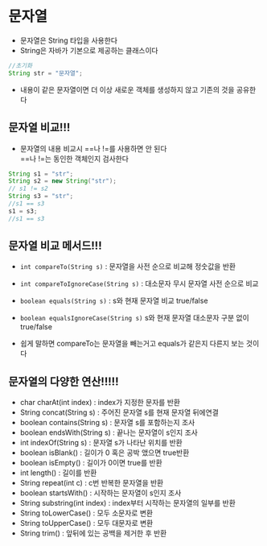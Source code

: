 # 문자열
+ 문자열은 String 타입을 사용한다
+ String은 자바가 기본으로 제공하는 클래스이다
```java
//초기화
String str = "문자열";
```
+ 내용이 같은 문자열이면 더 이상 새로운 객체를 생성하지 않고 기존의 것을 공유한다

## 문자열 비교!!!
+ 문자열의 내용 비교시 ==나 !=를 사용하면 안 된다  
==나 !=는 동인한 객체인지 검사한다
```java
String s1 = "str";
String s2 = new String("str");
// s1 != s2
String s3 = "str";
//s1 == s3
s1 = s3;
//s1 == s3
```

## 문자열 비교 메서드!!!
+ ```int compareTo(String s)``` : 문자열을 사전 순으로 비교해 정숫값을 반환
+ ```int compareToIgnoreCase(String s)``` : 대소문자 무시 문자열 사전 순으로 비교
+ ```boolean equals(String s)``` : s와 현재 문자열 비교 true/false
+ ```boolean equalsIgnoreCase(String s)``` s와 현재 문자열 대소문자 구분 없이 true/false

+ 쉽게 말하면 compareTo는 문자열을 빼는거고 equals가 같은지 다른지 보는 것이다

## 문자열의 다양한 연산!!!!!
+ char charAt(int index) : index가 지정한 문자를 반환
+ String concat(String s) : 주어진 문자열 s를 현재 문자열 뒤에연결
+ boolean contains(String s) : 문자열 s를 포함하는지 조사
+ boolean endsWith(String s) : 끝나는 문자열이 s인지 조사
+ int indexOf(String s) : 문자열 s가 나타난 위치를 반환
+ boolean isBlank() : 길이가 0 혹은 공박 앴으면 true반환
+ boolean isEmpty() : 길이가 0이면 true를 반환
+ int length() : 길이를 반환
+ String repeat(int c) : c번 반복한 문자열을 반환
+ boolean startsWith() : 시작하는 문자열이 s인지 조사
+ String substring(int index) : index부터 시작하는 문자열의 일부를 반환
+ String toLowerCase() : 모두 소문자로 변환
+ String toUpperCase() : 모두 대문자로 변환
+ String trim() : 앞뒤에 있는 공백을 제거한 후 반환